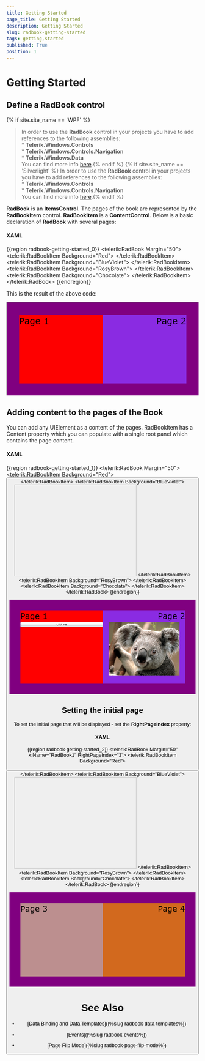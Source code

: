 ```yaml
---
title: Getting Started
page_title: Getting Started
description: Getting Started
slug: radbook-getting-started
tags: getting,started
published: True
position: 1
---
```


# Getting Started



## Define a RadBook control
{% if site.site_name == 'WPF' %}
>In order to use the __RadBook__ control in your projects you have to add references to the following assemblies:<br/> * __Telerik.Windows.Controls__ <br/> * __Telerik.Windows.Controls.Navigation__ <br/> * __Telerik.Windows.Data__ <br/> You can find more info [here](http://www.telerik.com/help/wpf/installation-installing-controls-dependencies-wpf.html).{% endif %}
{% if site.site_name == 'Silverlight' %}
>In order to use the __RadBook__ control in your projects you have to add references to the following assemblies:<br/> * __Telerik.Windows.Controls__ <br/> * __Telerik.Windows.Controls.Navigation__ <br/> You can find more info [here](http://www.telerik.com/help/silverlight/installation-installing-controls-dependencies.html).{% endif %}

__RadBook__ is an __ItemsControl__. The pages of the book are represented by the __RadBookItem__ control. __RadBookItem__ is a __ContentControl__. Below is a basic declaration of __RadBook__ with several pages:

#### __XAML__

{{region radbook-getting-started_0}}
	<UserControl x:Class="SilverlightApplication11.MainPage"
	    xmlns="http://schemas.microsoft.com/winfx/2006/xaml/presentation" 
	    xmlns:x="http://schemas.microsoft.com/winfx/2006/xaml"
	    xmlns:telerik="http://schemas.telerik.com/2008/xaml/presentation">
	  <Grid x:Name="LayoutRoot" Background="Purple">
	        <telerik:RadBook Margin="50">
	            <telerik:RadBookItem Background="Red">
	                <TextBlock Text="Page 1" FontSize="36"/>
	            </telerik:RadBookItem>
	            <telerik:RadBookItem Background="BlueViolet">
	                <TextBlock Text="Page 2" HorizontalAlignment="Right" FontSize="36"/>
	            </telerik:RadBookItem>
	            <telerik:RadBookItem Background="RosyBrown">
	                <TextBlock Text="Page 3" FontSize="36"/>
	            </telerik:RadBookItem>
	            <telerik:RadBookItem Background="Chocolate">
	                <TextBlock Text="Page 4" HorizontalAlignment="Right" FontSize="36"/>
	            </telerik:RadBookItem>
	        </telerik:RadBook>
	    </Grid>
	</UserControl>
{{endregion}}



This is the result of the above code:

![RadBook Getting Started - Step1](images/book_step1.png)

## Adding content to the pages of the Book

You can add any UIElement as a content of the pages. RadBookItem has a Content property which you can populate with a single root panel which contains the page content.

#### __XAML__

{{region radbook-getting-started_1}}
	<telerik:RadBook Margin="50">
			<telerik:RadBookItem Background="Red">
				<StackPanel>
					<TextBlock Text="Page 1" FontSize="36"/>
					<Button Content="Click Me"/>
				</StackPanel>
			</telerik:RadBookItem>
			<telerik:RadBookItem Background="BlueViolet">
				<StackPanel>
					<TextBlock Text="Page 2" HorizontalAlignment="Right" FontSize="36"/>
					<Image Source="Koala.jpg" Width="320" Height="240"/>
				</StackPanel>
			</telerik:RadBookItem>
			<telerik:RadBookItem Background="RosyBrown">
				<TextBlock Text="Page 3" FontSize="36"/>
			</telerik:RadBookItem>
			<telerik:RadBookItem Background="Chocolate">
				<TextBlock Text="Page 4" HorizontalAlignment="Right" FontSize="36"/>
			</telerik:RadBookItem>
		</telerik:RadBook>
{{endregion}}



![RadBook Getting Started - Step2](images/book_step2.png)

## Setting the initial page

To set the initial page that will be displayed - set the __RightPageIndex__ property:

#### __XAML__

{{region radbook-getting-started_2}}
	<telerik:RadBook Margin="50" x:Name="RadBook1" RightPageIndex="3">
		<telerik:RadBookItem Background="Red">
			<StackPanel>
				<TextBlock Text="Page 1" FontSize="36"/>
				<Button Content="Click Me"/>
			</StackPanel>
		</telerik:RadBookItem>
		<telerik:RadBookItem Background="BlueViolet">
			<StackPanel>
				<TextBlock Text="Page 2" HorizontalAlignment="Right" FontSize="36"/>
				<Image Source="Koala.jpg" Width="320" Height="240"/>
			</StackPanel>
		</telerik:RadBookItem>
		<telerik:RadBookItem Background="RosyBrown">
			<TextBlock Text="Page 3" FontSize="36"/>
		</telerik:RadBookItem>
		<telerik:RadBookItem Background="Chocolate">
			<TextBlock Text="Page 4" HorizontalAlignment="Right" FontSize="36"/>
		</telerik:RadBookItem>
	</telerik:RadBook>
{{endregion}}

![RadBook Getting Started - Step3](images/book_step3.png)

# See Also

 * [Data Binding and Data Templates]({%slug radbook-data-templates%})

 * [Events]({%slug radbook-events%})

 * [Page Flip Mode]({%slug radbook-page-flip-mode%})
